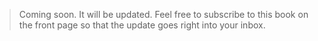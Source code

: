 > Coming soon. It will be updated. Feel free to subscribe to this book on the front page so that the update goes right into your inbox.



<script type="text/javascript">
amzn_assoc_placement = "adunit0";
amzn_assoc_tracking_id = "iosgeekcommun-20";
amzn_assoc_ad_mode = "search";
amzn_assoc_ad_type = "smart";
amzn_assoc_marketplace = "amazon";
amzn_assoc_region = "US";
amzn_assoc_title = "Apple Keyboards";
amzn_assoc_default_search_phrase = "Apple Keyboard";
amzn_assoc_default_category = "All";
amzn_assoc_linkid = "fdf405ffdc33b87a62e41efa42f61b9e";
amzn_assoc_search_bar = "true";
amzn_assoc_search_bar_position = "top";
</script>
<script src="//z-na.amazon-adsystem.com/widgets/onejs?MarketPlace=US"></script>
